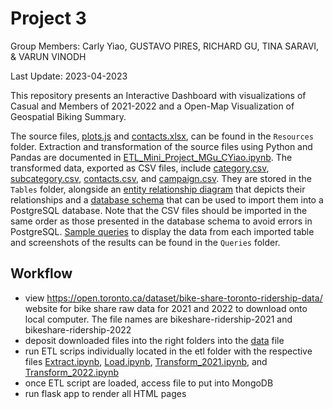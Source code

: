 # Project 3

Group Members: Carly Yiao, GUSTAVO PIRES, RICHARD GU, TINA SARAVI, & VARUN VINODH


Last Update: 2023-04-2023

This repository presents an Interactive Dashboard with visualizations of Casual and Members of 2021-2022 and a Open-Map Visualization of Geospatial Biking Summary.

The source files, [plots.js](static/plots.js) and [contacts.xlsx](Resources/contacts.xlsx), can be found in the `Resources` folder. Extraction and transformation of the source files using Python and Pandas are documented in [ETL_Mini_Project_MGu_CYiao.ipynb](ETL_Mini_Project_MGu_CYiao.ipynb). The transformed data, exported as CSV files, include [category.csv](Tables/category.csv), [subcategory.csv](Tables/subcategory.csv), [contacts.csv](Tables/contacts.csv), and [campaign.csv](Tables/category.csv). They are stored in the `Tables` folder, alongside an [entity relationship diagram](Tables/ERD.png) that depicts their relationships and a [database schema](Tables/crowdfunding_db_schema.sql) that can be used to import them into a PostgreSQL database. Note that the CSV files should be imported in the same order as those presented in the database schema to avoid errors in PostgreSQL. [Sample queries](Queries/crowdfunding_db_query.sql) to display the data from each imported table and screenshots of the results can be found in the `Queries` folder. 




## Workflow

- view https://open.toronto.ca/dataset/bike-share-toronto-ridership-data/ website for bike share raw data for 2021 and 2022 to download onto local computer. The file names are bikeshare-ridership-2021 and bikeshare-ridership-2022
- deposit downloaded files into the right folders into the [data](etl/data) file
- run ETL scrips individually located in the etl folder with the respective files [Extract.ipynb](etl/Extract.ipynb), [Load.ipynb](etl/Load.ipynb), [Transform_2021.ipynb](etl/Transform_2021.ipynb), and [Transform_2022.ipynb](etl/Transform_2022.ipynb)
- once ETL script are loaded, access file to put into MongoDB
- run flask app to render all HTML pages
